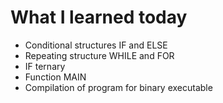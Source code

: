 # What I learned today

* Conditional structures IF and ELSE
* Repeating structure WHILE and FOR
* IF ternary
* Function MAIN
* Compilation of program for binary executable